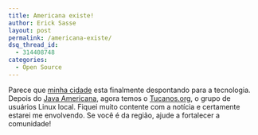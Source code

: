 ```yaml
---
title: Americana existe!
author: Erick Sasse
layout: post
permalink: /americana-existe/
dsq_thread_id:
  - 314408748
categories:
  - Open Source
---
```

Parece que [minha cidade][1] esta finalmente despontando para a tecnologia. Depois do [Java Americana][2], agora temos o [Tucanos.org][3], o grupo de usu&aacute;rios Linux local. Fiquei muito contente com a not&iacute;cia e certamente estarei me envolvendo. Se voc&ecirc; &eacute; da regi&atilde;o, ajude a fortalecer a comunidade!

 [1]: http://www.americana.sp.gov.br/
 [2]: http://br.groups.yahoo.com/group/javaamericana/
 [3]: http://www.tucanos.org/